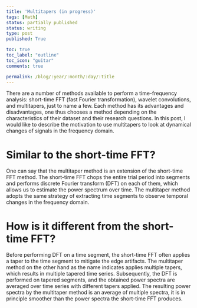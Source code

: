 ```yaml
---
title: 'Multitapers (in progress)'
tags: [Math]
status: partially published
status: writing
type: post
published: True

toc: true
toc_label: "outline"
toc_icon: "guitar"
comments: true

permalink: /blog/:year/:month/:day/:title
--- 
```


There are a number of methods available to perform a time-frequency analysis: short-time FFT (fast Fourier transformation), wavelet convolutions, and multitapers, just to name a few. Each method has its advantages and disadvantages, one thus chooses a method depending on the characteristics of their dataset and their research questions. In this post, I would like to describe the motivation to use multitapers to look at dynamical changes of signals in the frequency domain.

# Similar to the short-time FFT?
One can say that the multitaper method is an extension of the short-time FFT method. The short-time FFT chops the entire trial period into segments and performs discrete Fourier transform (DFT) on each of them, which allows us to estimate the power spectrum over time. The multitaper method adopts the same strategy of extracting time segments to observe temporal changes in the frequency domain.

# How is it different from the short-time FFT?
Before performing DFT on a time segment, the short-time FFT often applies a taper to the time segment to mitigate the edge artifacts. The multitaper method on the other hand as the name indicates applies multiple tapers, which results in multiple tapered time series. Subsequently, the DFT is performed on tapered segments, and the obtained power spectra are averaged over time series with different tapers applied. The resulting power spectra by the multitaper method is an average of multiple spectra, it is in principle smoother than the power spectra the short-time FFT produces.
